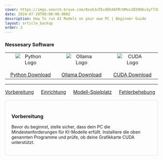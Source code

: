```yaml
---
cover: https://imgs.search.brave.com/8xshJuTEcdDh4ATRrUMvxIB39O6v3yf7382wqSkPcWg/rs:fit:860:0:0:0/g:ce/aHR0cHM6Ly9jZG4u/YnJhbmRmZXRjaC5p/by9pZHJSRG1aMl9G/L3cvMTgwL2gvMTgw/L3RoZW1lL2xpZ2h0/L2xvZ28ucG5nP2M9/MWJ4aWQ2NE11cDdh/Y3pld1NBWU1YJnQ9/MTc0Nzc0NDA3MTE3/OA
date: 2024-07-28T00:00:00.000Z
description: How To run AI Models on your own PC | Beginner Guide
layout: article_backup
order: 2
---
```


### Nessesary Software

<table>
    <tr>
        <td align="center" style="width: 180px;">
            <img src="https://www.python.org/static/community_logos/python-logo.png" alt="Python Logo" style="max-width: 100px; max-height: 80px; display: block; margin: 0 auto;">
            <br>
            <a href="https://www.python.org/downloads/">Python Download</a>
        </td>
        <td align="center" style="width: 180px;">
            <img src="https://imgs.search.brave.com/8xshJuTEcdDh4ATRrUMvxIB39O6v3yf7382wqSkPcWg/rs:fit:860:0:0:0/g:ce/aHR0cHM6Ly9jZG4u/YnJhbmRmZXRjaC5p/by9pZHJSRG1aMl9G/L3cvMTgwL2gvMTgw/L3RoZW1lL2xpZ2h0/L2xvZ28ucG5nP2M9/MWJ4aWQ2NE11cDdh/Y3pld1NBWU1YJnQ9/MTc0Nzc0NDA3MTE3/OA" alt="Ollama Logo" style="max-width: 100px; max-height: 80px; display: block; margin: 0 auto;">
            <br>
            <a href="https://ollama.com/download">Ollama Download</a>
        </td>
        <td align="center" style="width: 180px;">
            <img src="https://imgs.search.brave.com/zLvtdX6w_dNUl6wAzFN-0BCdZQrJu7VkSySkbESjtsc/rs:fit:860:0:0:0/g:ce/aHR0cHM6Ly91cGxv/YWQud2lraW1lZGlh/Lm9yZy93aWtpcGVk/aWEvY29tbW9ucy9i/L2I5L052aWRpYV9D/VURBX0xvZ28uanBn" alt="CUDA Logo" style="max-width: 100px; max-height: 80px; display: block; margin: 0 auto;">
            <br>
            <a href="https://developer.nvidia.com/cuda-downloads?target_os=Windows">CUDA Download</a>
        </td>
    </tr>
</table>

---

<nav>
    <ul style="display: flex; list-style: none; padding: 0; gap: 24px; font-size: 1.1em;">
        <li><a href="#vorbereitung" onclick="showSection(1); return false;">Vorbereitung</a></li>
        <li><a href="#einrichtung" onclick="showSection(2); return false;">Einrichtung</a></li>
        <li><a href="#modell-spielplatz" onclick="showSection(3); return false;">Modell-Spielplatz</a></li>
        <li><a href="#fehlerbehebung" onclick="showSection(4); return false;">Fehlerbehebung</a></li>
    </ul>
</nav>

<div id="section-content" style="border: 1px solid #ddd; padding: 20px; margin-top: 16px; border-radius: 8px;">
<!-- Initial Content: Vorbereitung -->
<h3 id="vorbereitung">Vorbereitung</h3>
<p>
    Bevor du beginnst, stelle sicher, dass dein PC die Mindestanforderungen für KI-Modelle erfüllt. Installiere die oben genannten Programme und prüfe, ob deine Grafikkarte CUDA unterstützt.
</p>
</div>

<script>
function showSection(idx) {
    const sections = [
        `<h3 id="vorbereitung">Vorbereitung</h3>
        <p>
            Bevor du beginnst, stelle sicher, dass dein PC die Mindestanforderungen für KI-Modelle erfüllt. Installiere die oben genannten Programme und prüfe, ob deine Grafikkarte CUDA unterstützt.
        </p>`,
        `<h3 id="einrichtung">Einrichtung</h3>
        <p>
            Lade die benötigte Software herunter und installiere sie Schritt für Schritt. Starte Ollama nach der Installation und prüfe, ob der Dienst läuft. Überprüfe, ob Python und CUDA korrekt eingerichtet sind, damit die KI-Modelle optimal funktionieren.
        </p>`,
        `<h3 id="modell-spielplatz">Modell-Spielplatz</h3>
        <p>
            Teste verschiedene KI-Modelle in Ollama. Experimentiere mit Einstellungen und beobachte die Leistung auf deinem System.
        </p>`,
        `<h3 id="fehlerbehebung">Fehlerbehebung</h3>
        <p>
            Bei Problemen prüfe die Installationen, Treiber und Konsolen-Ausgaben. Sieh in die Dokumentation oder frage in Foren nach Hilfe.
        </p>`
    ];
    document.getElementById('section-content').innerHTML = sections[idx-1];
}
</script>